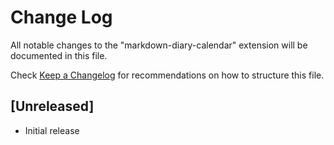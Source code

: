 # Change Log

All notable changes to the "markdown-diary-calendar" extension will be documented in this file.

Check [Keep a Changelog](http://keepachangelog.com/) for recommendations on how to structure this file.

## [Unreleased]

- Initial release